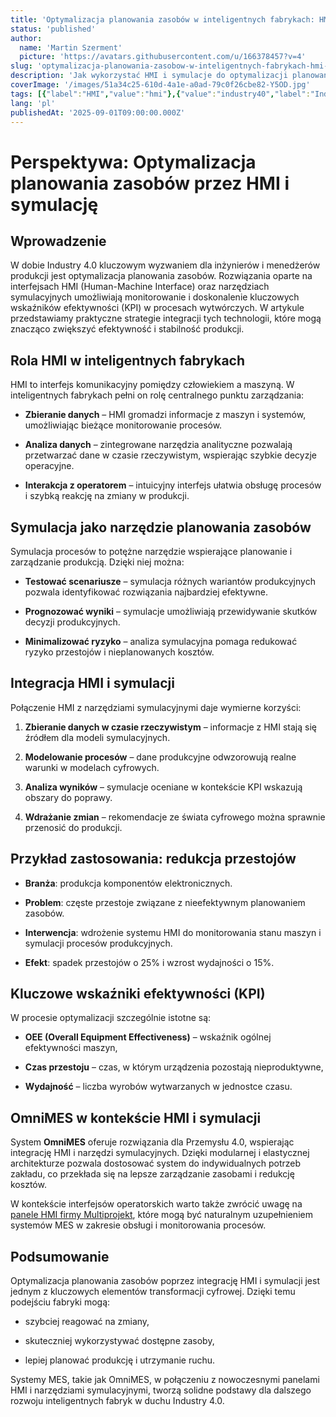 ```yaml
---
title: 'Optymalizacja planowania zasobów w inteligentnych fabrykach: HMI i symulacja'
status: 'published'
author:
  name: 'Martin Szerment'
  picture: 'https://avatars.githubusercontent.com/u/166378457?v=4'
slug: 'optymalizacja-planowania-zasobow-w-inteligentnych-fabrykach-hmi-i-symulacja'
description: 'Jak wykorzystać HMI i symulacje do optymalizacji planowania zasobów w inteligentnych fabrykach i poprawy KPI produkcji.'
coverImage: '/images/51a34c25-610d-4a1e-a0ad-79c0f26cbe82-Y5OD.jpg'
tags: [{"label":"HMI","value":"hmi"},{"value":"industry40","label":"Industry 4.0"},{"value":"Industry 5.0","label":"Industry 5.0"},{"value":"omnimes","label":"Omnimes"},{"value":"mesSystem","label":"MES system"}]
lang: 'pl'
publishedAt: '2025-09-01T09:00:00.000Z'
---
```


# Perspektywa: Optymalizacja planowania zasobów przez HMI i symulację

## Wprowadzenie

W dobie Industry 4.0 kluczowym wyzwaniem dla inżynierów i menedżerów produkcji jest optymalizacja planowania zasobów. Rozwiązania oparte na interfejsach HMI (Human-Machine Interface) oraz narzędziach symulacyjnych umożliwiają monitorowanie i doskonalenie kluczowych wskaźników efektywności (KPI) w procesach wytwórczych. W artykule przedstawiamy praktyczne strategie integracji tych technologii, które mogą znacząco zwiększyć efektywność i stabilność produkcji.

## Rola HMI w inteligentnych fabrykach

HMI to interfejs komunikacyjny pomiędzy człowiekiem a maszyną. W inteligentnych fabrykach pełni on rolę centralnego punktu zarządzania:

- **Zbieranie danych** – HMI gromadzi informacje z maszyn i systemów, umożliwiając bieżące monitorowanie procesów.

- **Analiza danych** – zintegrowane narzędzia analityczne pozwalają przetwarzać dane w czasie rzeczywistym, wspierając szybkie decyzje operacyjne.

- **Interakcja z operatorem** – intuicyjny interfejs ułatwia obsługę procesów i szybką reakcję na zmiany w produkcji.

## Symulacja jako narzędzie planowania zasobów

Symulacja procesów to potężne narzędzie wspierające planowanie i zarządzanie produkcją. Dzięki niej można:

- **Testować scenariusze** – symulacja różnych wariantów produkcyjnych pozwala identyfikować rozwiązania najbardziej efektywne.

- **Prognozować wyniki** – symulacje umożliwiają przewidywanie skutków decyzji produkcyjnych.

- **Minimalizować ryzyko** – analiza symulacyjna pomaga redukować ryzyko przestojów i nieplanowanych kosztów.

## Integracja HMI i symulacji

Połączenie HMI z narzędziami symulacyjnymi daje wymierne korzyści:

1. **Zbieranie danych w czasie rzeczywistym** – informacje z HMI stają się źródłem dla modeli symulacyjnych.

2. **Modelowanie procesów** – dane produkcyjne odwzorowują realne warunki w modelach cyfrowych.

3. **Analiza wyników** – symulacje oceniane w kontekście KPI wskazują obszary do poprawy.

4. **Wdrażanie zmian** – rekomendacje ze świata cyfrowego można sprawnie przenosić do produkcji.

## Przykład zastosowania: redukcja przestojów

- **Branża**: produkcja komponentów elektronicznych.

- **Problem**: częste przestoje związane z nieefektywnym planowaniem zasobów.

- **Interwencja**: wdrożenie systemu HMI do monitorowania stanu maszyn i symulacji procesów produkcyjnych.

- **Efekt**: spadek przestojów o 25% i wzrost wydajności o 15%.

## Kluczowe wskaźniki efektywności (KPI)

W procesie optymalizacji szczególnie istotne są:

- **OEE (Overall Equipment Effectiveness)** – wskaźnik ogólnej efektywności maszyn,

- **Czas przestoju** – czas, w którym urządzenia pozostają nieproduktywne,

- **Wydajność** – liczba wyrobów wytwarzanych w jednostce czasu.

## OmniMES w kontekście HMI i symulacji

System **OmniMES** oferuje rozwiązania dla Przemysłu 4.0, wspierając integrację HMI i narzędzi symulacyjnych. Dzięki modularnej i elastycznej architekturze pozwala dostosować system do indywidualnych potrzeb zakładu, co przekłada się na lepsze zarządzanie zasobami i redukcję kosztów.

W kontekście interfejsów operatorskich warto także zwrócić uwagę na [panele HMI firmy Multiprojekt](https://www.multiprojekt.pl/sterowanie/panele-operatorskie-hmi/?utm_source=chatgpt.com), które mogą być naturalnym uzupełnieniem systemów MES w zakresie obsługi i monitorowania procesów.

## Podsumowanie

Optymalizacja planowania zasobów poprzez integrację HMI i symulacji jest jednym z kluczowych elementów transformacji cyfrowej. Dzięki temu podejściu fabryki mogą:

- szybciej reagować na zmiany,

- skuteczniej wykorzystywać dostępne zasoby,

- lepiej planować produkcję i utrzymanie ruchu.

Systemy MES, takie jak OmniMES, w połączeniu z nowoczesnymi panelami HMI i narzędziami symulacyjnymi, tworzą solidne podstawy dla dalszego rozwoju inteligentnych fabryk w duchu Industry 4.0.